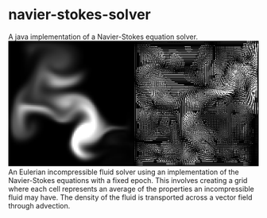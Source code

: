 # navier-stokes-solver
A java implementation of a Navier-Stokes equation solver.
<br/>
<img src="navier-stokes-solver.png"/>
<br/>
An Eulerian incompressible fluid solver using an implementation of the Navier-Stokes equations with a fixed epoch.
This involves creating a grid where each cell represents an average of the properties an incompressible fluid may have. The density of the fluid is transported across a vector field through advection.
